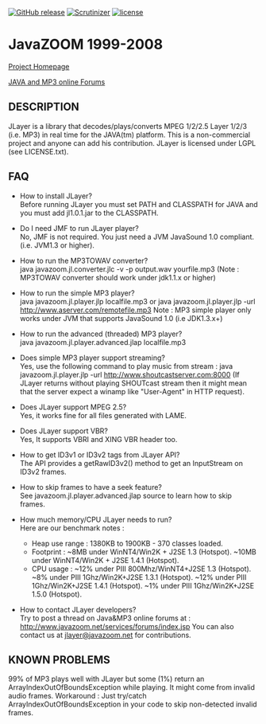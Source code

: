  [![GitHub release](https://img.shields.io/github/release/mdihos/jlayer.svg)](https://github.com/mdihos/jlayer/releases)
 [![Scrutinizer](https://img.shields.io/scrutinizer/g/mdihos/jlayer.svg)](https://scrutinizer-ci.com/g/mdihos/jlayer/)
 [![license](https://img.shields.io/github/license/mdihos/jlayer.svg)]()
 
 # JavaZOOM 1999-2008

 [Project Homepage](http://www.javazoom.net/javalayer/javalayer.html)
 
 [JAVA and MP3 online Forums](http://www.javazoom.net/services/forums/index.jsp)


 ## DESCRIPTION
JLayer is a library that decodes/plays/converts MPEG 1/2/2.5 Layer 1/2/3
(i.e. MP3) in real time for the JAVA(tm) platform. This is a non-commercial project 
and anyone can add his contribution. JLayer is licensed under LGPL (see LICENSE.txt).


 ## FAQ

- How to install JLayer?
  </br>Before running JLayer you must set PATH and CLASSPATH for JAVA
  and you must add jl1.0.1.jar to the CLASSPATH.

- Do I need JMF to run JLayer player?
  </br>No, JMF is not required. You just need a JVM JavaSound 1.0 compliant.
  (i.e. JVM1.3 or higher).

- How to run the MP3TOWAV converter?
  </br>java javazoom.jl.converter.jlc -v -p output.wav yourfile.mp3
  (Note : MP3TOWAV converter should work under jdk1.1.x or higher)

- How to run the simple MP3 player?
  </br>java javazoom.jl.player.jlp localfile.mp3
   or
  java javazoom.jl.player.jlp -url http://www.aserver.com/remotefile.mp3
  Note : MP3 simple player only works under JVM that supports JavaSound 1.0 (i.e JDK1.3.x+)

- How to run the advanced (threaded) MP3 player?
  </br>java javazoom.jl.player.advanced.jlap localfile.mp3

- Does simple MP3 player support streaming?
  </br>Yes, use the following command to play music from stream :
  java javazoom.jl.player.jlp -url http://www.shoutcastserver.com:8000
  (If JLayer returns without playing SHOUTcast stream then it might mean 
   that the server expect a winamp like "User-Agent" in HTTP request).

- Does JLayer support MPEG 2.5?
  </br>Yes, it works fine for all files generated with LAME.

- Does JLayer support VBR?
  </br>Yes, It supports VBRI and XING VBR header too. 

- How to get ID3v1 or ID3v2 tags from JLayer API?
  </br>The API provides a getRawID3v2() method to get an InputStream on ID3v2 frames.

- How to skip frames to have a seek feature?
  </br>See javazoom.jl.player.advanced.jlap source to learn how to skip frames.

- How much memory/CPU JLayer needs to run?
  </br>Here are our benchmark notes :
    - Heap use range : 1380KB to 1900KB - 370 classes loaded. 
    - Footprint : ~8MB under WinNT4/Win2K + J2SE 1.3 (Hotspot).
                  ~10MB under WinNT4/Win2K + J2SE 1.4.1 (Hotspot).
    - CPU usage : ~12% under PIII 800Mhz/WinNT4+J2SE 1.3 (Hotspot).
                  ~8% under PIII 1Ghz/Win2K+J2SE 1.3.1 (Hotspot).
                  ~12% under PIII 1Ghz/Win2K+J2SE 1.4.1 (Hotspot).
                  ~1% under PIII 1Ghz/Win2K+J2SE 1.5.0 (Hotspot).

- How to contact JLayer developers?
  </br>Try to post a thread on Java&MP3 online forums at :
  http://www.javazoom.net/services/forums/index.jsp
  You can also contact us at jlayer@javazoom.net for contributions.
 

## KNOWN PROBLEMS

99% of MP3 plays well with JLayer but some (1%) return an ArrayIndexOutOfBoundsException 
while playing. It might come from invalid audio frames. 
Workaround : Just try/catch ArrayIndexOutOfBoundsException in your code to skip 
             non-detected invalid frames.
